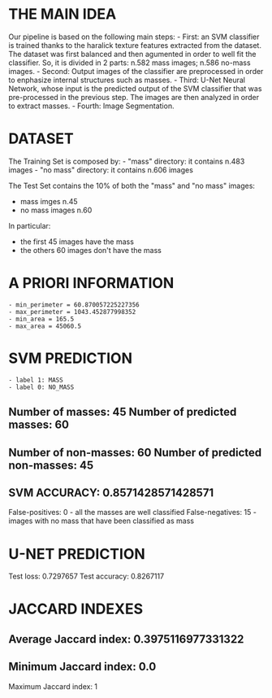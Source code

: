 # THE MAIN IDEA
Our pipeline is based on the following main steps:
    - First: an SVM classifier is trained thanks to the haralick texture features extracted from the dataset.
            The dataset was first balanced and then agumented in order to well fit the classifier. So, it is divided in
            2 parts: n.582 mass images; n.586 no-mass images.
    - Second: Output images of the classifier are preprocessed in order to enphasize internal structures such as masses.
    - Third: U-Net Neural Network, whose input is the predicted output of the SVM classifier that was pre-processed in
            the previous step. The images are then analyzed in order to extract masses.
    - Fourth: Image Segmentation.

# DATASET
The Training Set is composed by:
    - "mass" directory: it contains n.483 images
    - "no mass" directory: it contains n.606 images

The Test Set contains the 10% of both the "mass" and "no mass" images:
- mass imges n.45
- no mass images n.60

In particular:
- the first 45 images have the mass
- the others 60 images don't have the mass

# A PRIORI INFORMATION
    - min_perimeter = 60.870057225227356
    - max_perimeter = 1043.452877998352
    - min_area = 165.5
    - max_area = 45060.5

# SVM PREDICTION
    - label 1: MASS
    - label 0: NO_MASS

Number of masses: 45
Number of predicted masses:  60
---------------------------------------------------------------
Number of non-masses: 60
Number of predicted non-masses:  45
---------------------------------------------------------------
SVM ACCURACY:  0.8571428571428571
---------------------------------------------------------------
False-positives: 0 - all the masses are well classified
False-negatives: 15 - images with no mass that have been classified as mass


# U-NET PREDICTION
Test loss: 0.7297657
Test accuracy: 0.8267117

# JACCARD INDEXES
Average Jaccard index:  0.3975116977331322
--------------------------------
Minimum Jaccard index:  0.0
--------------------------------
Maximum Jaccard index:  1
